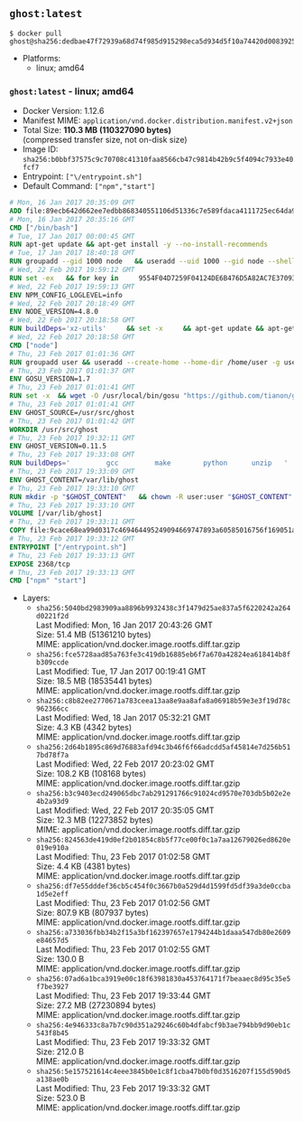 ## `ghost:latest`

```console
$ docker pull ghost@sha256:dedbae47f72939a68d74f985d915298eca5d934d5f10a74420d0083925ca9a74
```

-	Platforms:
	-	linux; amd64

### `ghost:latest` - linux; amd64

-	Docker Version: 1.12.6
-	Manifest MIME: `application/vnd.docker.distribution.manifest.v2+json`
-	Total Size: **110.3 MB (110327090 bytes)**  
	(compressed transfer size, not on-disk size)
-	Image ID: `sha256:b0bbf37575c9c70708c41310faa8566cb47c9814b42b9c5f4094c7933e40fcf7`
-	Entrypoint: `["\/entrypoint.sh"]`
-	Default Command: `["npm","start"]`

```dockerfile
# Mon, 16 Jan 2017 20:35:09 GMT
ADD file:89ecb642d662ee7edbb868340551106d51336c7e589fdaca4111725ec64da957 in / 
# Mon, 16 Jan 2017 20:35:16 GMT
CMD ["/bin/bash"]
# Tue, 17 Jan 2017 00:00:45 GMT
RUN apt-get update && apt-get install -y --no-install-recommends 		ca-certificates 		curl 		wget 	&& rm -rf /var/lib/apt/lists/*
# Tue, 17 Jan 2017 18:40:18 GMT
RUN groupadd --gid 1000 node   && useradd --uid 1000 --gid node --shell /bin/bash --create-home node
# Wed, 22 Feb 2017 19:59:12 GMT
RUN set -ex   && for key in     9554F04D7259F04124DE6B476D5A82AC7E37093B     94AE36675C464D64BAFA68DD7434390BDBE9B9C5     0034A06D9D9B0064CE8ADF6BF1747F4AD2306D93     FD3A5288F042B6850C66B31F09FE44734EB7990E     71DCFD284A79C3B38668286BC97EC7A07EDE3FC1     DD8F2338BAE7501E3DD5AC78C273792F7D83545D     B9AE9905FFD7803F25714661B63B535A4C206CA9     C4F0DFFF4E8C1A8236409D08E73BC641CC11F4C8     56730D5401028683275BD23C23EFEFE93C4CFFFE   ; do     gpg --keyserver ha.pool.sks-keyservers.net --recv-keys "$key";   done
# Wed, 22 Feb 2017 19:59:13 GMT
ENV NPM_CONFIG_LOGLEVEL=info
# Wed, 22 Feb 2017 20:18:49 GMT
ENV NODE_VERSION=4.8.0
# Wed, 22 Feb 2017 20:18:58 GMT
RUN buildDeps='xz-utils'     && set -x     && apt-get update && apt-get install -y $buildDeps --no-install-recommends     && rm -rf /var/lib/apt/lists/*     && curl -SLO "https://nodejs.org/dist/v$NODE_VERSION/node-v$NODE_VERSION-linux-x64.tar.xz"     && curl -SLO "https://nodejs.org/dist/v$NODE_VERSION/SHASUMS256.txt.asc"     && gpg --batch --decrypt --output SHASUMS256.txt SHASUMS256.txt.asc     && grep " node-v$NODE_VERSION-linux-x64.tar.xz\$" SHASUMS256.txt | sha256sum -c -     && tar -xJf "node-v$NODE_VERSION-linux-x64.tar.xz" -C /usr/local --strip-components=1     && rm "node-v$NODE_VERSION-linux-x64.tar.xz" SHASUMS256.txt.asc SHASUMS256.txt     && apt-get purge -y --auto-remove $buildDeps     && ln -s /usr/local/bin/node /usr/local/bin/nodejs
# Wed, 22 Feb 2017 20:18:58 GMT
CMD ["node"]
# Thu, 23 Feb 2017 01:01:36 GMT
RUN groupadd user && useradd --create-home --home-dir /home/user -g user user
# Thu, 23 Feb 2017 01:01:37 GMT
ENV GOSU_VERSION=1.7
# Thu, 23 Feb 2017 01:01:41 GMT
RUN set -x 	&& wget -O /usr/local/bin/gosu "https://github.com/tianon/gosu/releases/download/$GOSU_VERSION/gosu-$(dpkg --print-architecture)" 	&& wget -O /usr/local/bin/gosu.asc "https://github.com/tianon/gosu/releases/download/$GOSU_VERSION/gosu-$(dpkg --print-architecture).asc" 	&& export GNUPGHOME="$(mktemp -d)" 	&& gpg --keyserver ha.pool.sks-keyservers.net --recv-keys B42F6819007F00F88E364FD4036A9C25BF357DD4 	&& gpg --batch --verify /usr/local/bin/gosu.asc /usr/local/bin/gosu 	&& rm -r "$GNUPGHOME" /usr/local/bin/gosu.asc 	&& chmod +x /usr/local/bin/gosu 	&& gosu nobody true
# Thu, 23 Feb 2017 01:01:41 GMT
ENV GHOST_SOURCE=/usr/src/ghost
# Thu, 23 Feb 2017 01:01:42 GMT
WORKDIR /usr/src/ghost
# Thu, 23 Feb 2017 19:32:11 GMT
ENV GHOST_VERSION=0.11.5
# Thu, 23 Feb 2017 19:33:08 GMT
RUN buildDeps=' 		gcc 		make 		python 		unzip 	' 	&& set -x 	&& apt-get update && apt-get install -y $buildDeps --no-install-recommends && rm -rf /var/lib/apt/lists/* 	&& wget -O ghost.zip "https://github.com/TryGhost/Ghost/releases/download/${GHOST_VERSION}/Ghost-${GHOST_VERSION}.zip" 	&& unzip ghost.zip 	&& npm install --production 	&& apt-get purge -y --auto-remove -o APT::AutoRemove::RecommendsImportant=false -o APT::AutoRemove::SuggestsImportant=false $buildDeps 	&& rm ghost.zip 	&& npm cache clean 	&& rm -rf /tmp/npm*
# Thu, 23 Feb 2017 19:33:09 GMT
ENV GHOST_CONTENT=/var/lib/ghost
# Thu, 23 Feb 2017 19:33:10 GMT
RUN mkdir -p "$GHOST_CONTENT" 	&& chown -R user:user "$GHOST_CONTENT" 	&& ln -s "$GHOST_CONTENT/config.js" "$GHOST_SOURCE/config.js"
# Thu, 23 Feb 2017 19:33:10 GMT
VOLUME [/var/lib/ghost]
# Thu, 23 Feb 2017 19:33:11 GMT
COPY file:9cace68ea99d0317c469464495249094669747893a60585016756f169051a609 in /entrypoint.sh 
# Thu, 23 Feb 2017 19:33:12 GMT
ENTRYPOINT ["/entrypoint.sh"]
# Thu, 23 Feb 2017 19:33:13 GMT
EXPOSE 2368/tcp
# Thu, 23 Feb 2017 19:33:13 GMT
CMD ["npm" "start"]
```

-	Layers:
	-	`sha256:5040bd2983909aa8896b9932438c3f1479d25ae837a5f6220242a264d0221f2d`  
		Last Modified: Mon, 16 Jan 2017 20:43:26 GMT  
		Size: 51.4 MB (51361210 bytes)  
		MIME: application/vnd.docker.image.rootfs.diff.tar.gzip
	-	`sha256:fce5728aad85a763fe3c419db16885eb6f7a670a42824ea618414b8fb309ccde`  
		Last Modified: Tue, 17 Jan 2017 00:19:41 GMT  
		Size: 18.5 MB (18535441 bytes)  
		MIME: application/vnd.docker.image.rootfs.diff.tar.gzip
	-	`sha256:c8b82ee2770671a783ceea13aa8e9aa8afa8a06918b59e3e3f19d78c962366cc`  
		Last Modified: Wed, 18 Jan 2017 05:32:21 GMT  
		Size: 4.3 KB (4342 bytes)  
		MIME: application/vnd.docker.image.rootfs.diff.tar.gzip
	-	`sha256:2d64b1895c869d76883afd94c3b46f6f66adcdd5af45814e7d256b517bd78f7a`  
		Last Modified: Wed, 22 Feb 2017 20:23:02 GMT  
		Size: 108.2 KB (108168 bytes)  
		MIME: application/vnd.docker.image.rootfs.diff.tar.gzip
	-	`sha256:b3c9403ecd249065dbc7ab291291766c91024cd9570e703db5b02e2e4b2a93d9`  
		Last Modified: Wed, 22 Feb 2017 20:35:05 GMT  
		Size: 12.3 MB (12273852 bytes)  
		MIME: application/vnd.docker.image.rootfs.diff.tar.gzip
	-	`sha256:824563de419d0ef2b01854c8b5f77ce00f0c1a7aa12679026ed8620e019e910a`  
		Last Modified: Thu, 23 Feb 2017 01:02:58 GMT  
		Size: 4.4 KB (4381 bytes)  
		MIME: application/vnd.docker.image.rootfs.diff.tar.gzip
	-	`sha256:df7e55dddef36cb5c454f0c3667b0a529d4d1599fd5df39a3de0ccba1d5e2eff`  
		Last Modified: Thu, 23 Feb 2017 01:02:56 GMT  
		Size: 807.9 KB (807937 bytes)  
		MIME: application/vnd.docker.image.rootfs.diff.tar.gzip
	-	`sha256:a733036fbb34b2f15a3bf162397657e1794244b1daaa547db80e2609e84657d5`  
		Last Modified: Thu, 23 Feb 2017 01:02:55 GMT  
		Size: 130.0 B  
		MIME: application/vnd.docker.image.rootfs.diff.tar.gzip
	-	`sha256:07ad6a1bca3919e00c18f63981830a453764171f7beaaec8d95c35e5f7be3927`  
		Last Modified: Thu, 23 Feb 2017 19:33:44 GMT  
		Size: 27.2 MB (27230894 bytes)  
		MIME: application/vnd.docker.image.rootfs.diff.tar.gzip
	-	`sha256:4e946333c8a7b7c90d351a29246c60b4dfabcf9b3ae794bb9d90eb1c543f8b45`  
		Last Modified: Thu, 23 Feb 2017 19:33:32 GMT  
		Size: 212.0 B  
		MIME: application/vnd.docker.image.rootfs.diff.tar.gzip
	-	`sha256:5e157521614c4eee3845b0e1c8f1cba47b0bf0d3516207f155d590d5a138ae0b`  
		Last Modified: Thu, 23 Feb 2017 19:33:32 GMT  
		Size: 523.0 B  
		MIME: application/vnd.docker.image.rootfs.diff.tar.gzip
